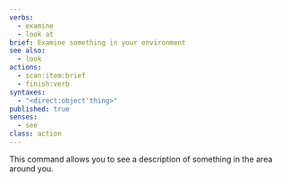 ```yaml
---
verbs:
  - examine
  - look at
brief: Examine something in your environment
see also:
  - look
actions:
  - scan:item:brief
  - finish:verb
syntaxes:
  - "<direct:object'thing>"
published: true
senses:
  - see
class: action
---
```

This command allows you to see a description of something in the area around you.
